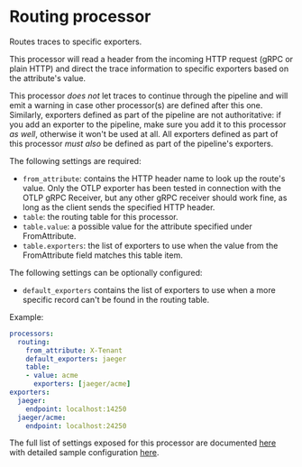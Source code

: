# Routing processor

Routes traces to specific exporters.

This processor will read a header from the incoming HTTP request (gRPC or plain HTTP) and direct the trace information to specific exporters based on the attribute's value.

This processor *does not* let traces to continue through the pipeline and will emit a warning in case other processor(s) are defined after this one. Similarly, exporters defined as part of the pipeline are not authoritative: if you add an exporter to the pipeline, make sure you add it to this processor *as well*, otherwise it won't be used at all. All exporters defined as part of this processor *must also* be defined as part of the pipeline's exporters.

The following settings are required:

- `from_attribute`: contains the HTTP header name to look up the route's value. Only the OTLP exporter has been tested in connection with the OTLP gRPC Receiver, but any other gRPC receiver should work fine, as long as the client sends the specified HTTP header.
- `table`: the routing table for this processor.
- `table.value`: a possible value for the attribute specified under FromAttribute.
- `table.exporters`: the list of exporters to use when the value from the FromAttribute field matches this table item.

The following settings can be optionally configured:

- `default_exporters` contains the list of exporters to use when a more specific record can't be found in the routing table.

Example:

```yaml
processors:
  routing:
    from_attribute: X-Tenant
    default_exporters: jaeger
    table:
    - value: acme
      exporters: [jaeger/acme]
exporters:
  jaeger:
    endpoint: localhost:14250
  jaeger/acme:
    endpoint: localhost:24250
```

The full list of settings exposed for this processor are documented [here](./config.go) with detailed sample configuration [here](./testdata/config.yaml).

